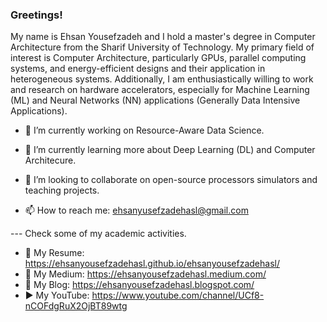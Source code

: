 ### Greetings!
My name is Ehsan Yousefzadeh and I hold a master's degree in Computer Architecture from the Sharif University of Technology. My primary field of interest is Computer Architecture, particularly GPUs, parallel computing systems, and energy-efficient designs and their application in heterogeneous systems. Additionally, I am enthusiastically willing to work and research on hardware accelerators, especially for Machine Learning (ML) and Neural Networks (NN) applications (Generally Data Intensive Applications).

- 🔭 I’m currently working on Resource-Aware Data Science.
- 🌱 I’m currently learning more about Deep Learning (DL) and Computer Architecure. 
- 👯 I’m looking to collaborate on open-source processors simulators and teaching projects.

- 📫 How to reach me: ehsanyusefzadehasl@gmail.com

--- Check some of my academic activities.
- 💼 My Resume: https://ehsanyousefzadehasl.github.io/ehsanyousefzadehasl/
- 🚧 My Medium: https://ehsanyousefzadehasl.medium.com/
- 📝 My Blog: https://ehsanyousefzadehasl.blogspot.com/
- ▶️ My YouTube: https://www.youtube.com/channel/UCf8-nCOFdgRuX2OjBT89wtg
